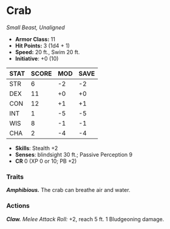 # Crab

*Small Beast, Unaligned*

- **Armor Class:** 11
- **Hit Points:** 3 (1d4 + 1)
- **Speed:** 20 ft., Swim 20 ft.
- **Initiative**: +0 (10)

|STAT|SCORE|MOD|SAVE|
| --- | --- | --- | ---- |
| STR | 6 | -2 | -2 |
| DEX | 11 | +0 | +0 |
| CON | 12 | +1 | +1 |
| INT | 1 | -5 | -5 |
| WIS | 8 | -1 | -1 |
| CHA | 2 | -4 | -4 |

- **Skills**: Stealth +2
- **Senses**: blindsight 30 ft.; Passive Perception 9
- **CR** 0 (XP 0 or 10; PB +2)

### Traits

***Amphibious.*** The crab can breathe air and water.


### Actions

***Claw.*** *Melee Attack Roll:* +2, reach 5 ft. 1 Bludgeoning damage.
